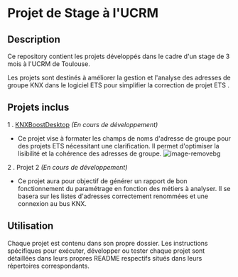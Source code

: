 # Projet de Stage à l'UCRM 

## Description 
Ce repository contient les projets développés dans le cadre d'un stage de 3 mois à l'UCRM de Toulouse. 

Les projets sont destinés à améliorer la gestion et l'analyse des adresses de groupe KNX dans le logiciel ETS pour simplifier la correction de projet ETS .

## Projets inclus 
1 . [KNXBoostDesktop](KNXBoostDesktop) _(En cours de développement)_
* Ce projet vise à formater les champs de noms d'adresse de groupe pour des projets ETS nécessitant une clarification. Il permet d'optimiser la lisibilité et la cohérence des adresses de groupe.
![image-removebg](https://github.com/user-attachments/assets/dc2a7e8b-9aee-4197-9d00-0b5067983585)

2 . Projet 2 _(En cours de développement)_
  
* Ce projet aura pour objectif de générer un rapport de bon fonctionnement du paramétrage en fonction des métiers à analyser. Il se basera sur les listes d'adresses correctement renommées et une connexion au bus KNX.

## Utilisation

Chaque projet est contenu dans son propre dossier. Les instructions spécifiques pour exécuter, développer ou tester chaque projet sont détaillées dans leurs propres README respectifs situés dans leurs répertoires correspondants.
